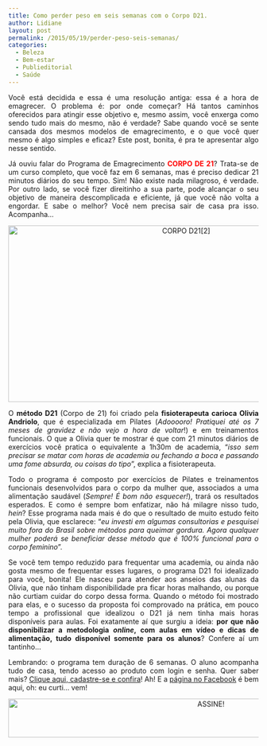 ```yaml
---
title: Como perder peso em seis semanas com o Corpo D21.
author: Lidiane
layout: post
permalink: /2015/05/19/perder-peso-seis-semanas/
categories:
  - Beleza
  - Bem-estar
  - Publieditorial
  - Saúde
---
```

<p align="justify">
  Você está decidida e essa é uma resolução antiga: essa é a hora de emagrecer. O problema é: por onde começar? Há tantos caminhos oferecidos para atingir esse objetivo e, mesmo assim, você enxerga como sendo tudo mais do mesmo, não é verdade? Sabe quando você se sente cansada dos mesmos modelos de emagrecimento, e o que você quer mesmo é algo simples e eficaz? Este post, bonita, é pra te apresentar algo nesse sentido.
</p>

<p align="justify">
  Já ouviu falar do Programa de Emagrecimento <strong><span style="color: #ff0000;">CORPO DE 21</span></strong>? Trata-se de um curso completo, que você faz em 6 semanas, mas é preciso dedicar 21 minutos diários do seu tempo. Sim! Não existe nada milagroso, é verdade. Por outro lado, se você fizer direitinho a sua parte, pode alcançar o seu objetivo de maneira descomplicada e eficiente, já que você não volta a engordar. E sabe o melhor? Você nem precisa sair de casa pra isso. Acompanha…
</p>

<p align="center">
  <a href="http://corposaudeebeleza.com/secar_barriga3" target="_blank" rel="noopener noreferrer"><img class="alignnone size-full wp-image-10950" src="https://www.trololodemulher.com.br/2015/05/CORPO-D212.jpg" alt="CORPO D21[2]" width="700" height="355" /></a>
</p>

<p align="justify">
  O <strong>método D21</strong> (Corpo de 21) foi criado pela <strong>fisioterapeuta carioca Olivia Andriolo</strong>, que é especializada em Pilates (<em>Adooooro! Pratiquei até os 7 meses de gravidez e não vejo a hora de voltar</em>!) e em treinamentos funcionais. O que a Olivia quer te mostrar é que com 21 minutos diários de exercícios você pratica o equivalente a 1h30m de academia, “<em>isso sem precisar se matar com horas de academia ou fechando a boca e passando uma fome absurda, ou coisas do tipo</em>”, explica a fisioterapeuta.
</p>

<p align="justify">
  Todo o programa é composto por exercícios de Pilates e treinamentos funcionais desenvolvidos para o corpo da mulher que, associados a uma alimentação saudável (<em>Sempre! É bom não esquecer!</em>), trará os resultados esperados. E como é sempre bom enfatizar, não há milagre nisso tudo, <em>hein</em>? Esse programa nada mais é do que o resultado de muito estudo feito pela Olivia, que esclarece: “<em>eu investi em algumas consultorias e pesquisei muito fora do Brasil sobre métodos para queimar gordura. Agora qualquer mulher poderá se beneficiar desse método que é 100% funcional para o corpo feminino</em>”.
</p>

<p align="justify">
  Se você tem tempo reduzido para frequentar uma academia, ou ainda não gosta mesmo de frequentar esses lugares, o programa D21 foi idealizado para você, bonita! Ele nasceu para atender aos anseios das alunas da Olivia, que não tinham disponibilidade pra ficar horas malhando, ou porque não curtiam cuidar do corpo dessa forma. Quando o método foi mostrado para elas, e o sucesso da proposta foi comprovado na prática, em pouco tempo a profissional que idealizou o D21 já nem tinha mais horas disponíveis para aulas. Foi exatamente aí que surgiu a ideia: <strong>por que não disponibilizar a metodologia <em>online</em>, com aulas em vídeo e dicas de alimentação, tudo disponível somente para os alunos</strong>? Confere aí um tantinho…
</p>

<p align="center">
</p>

<p align="justify">
  Lembrando: o programa tem duração de 6 semanas. O aluno acompanha tudo de casa, tendo acesso ao produto com login e senha. Quer saber mais? <a href="http://corposaudeebeleza.com/secar_barriga3" target="_blank" rel="noopener noreferrer">Clique aqui, cadastre-se e confira</a>! Ah! E a <a href="https://www.facebook.com/corpod21/timeline" target="_blank" rel="noopener noreferrer">página no Facebook</a> é bem aqui, oh: eu curti… vem!
</p>

<p align="center">
  <a href="http://feedburner.google.com/fb/a/mailverify?uri=blogBichaFemea&loc=en_US" target="_blank" rel="noopener noreferrer"><img class="alignnone size-full wp-image-10439" src="https://www.trololodemulher.com.br/2014/09/ASSINE.png" alt="ASSINE!" width="800" height="78" /></a>
</p>

<p align="justify">